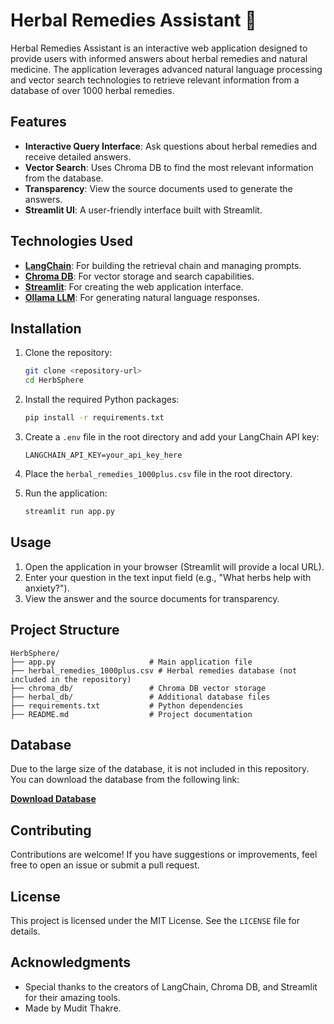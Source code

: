 # Herbal Remedies Assistant 🌿

Herbal Remedies Assistant is an interactive web application designed to provide users with informed answers about herbal remedies and natural medicine. The application leverages advanced natural language processing and vector search technologies to retrieve relevant information from a database of over 1000 herbal remedies.

## Features

- **Interactive Query Interface**: Ask questions about herbal remedies and receive detailed answers.
- **Vector Search**: Uses Chroma DB to find the most relevant information from the database.
- **Transparency**: View the source documents used to generate the answers.
- **Streamlit UI**: A user-friendly interface built with Streamlit.

## Technologies Used

- **[LangChain](https://www.langchain.com/)**: For building the retrieval chain and managing prompts.
- **[Chroma DB](https://www.trychroma.com/)**: For vector storage and search capabilities.
- **[Streamlit](https://streamlit.io/)**: For creating the web application interface.
- **[Ollama LLM](https://ollama.ai/)**: For generating natural language responses.

## Installation

1. Clone the repository:
   ```bash
   git clone <repository-url>
   cd HerbSphere
   ```

2. Install the required Python packages:
   ```bash
   pip install -r requirements.txt
   ```

3. Create a `.env` file in the root directory and add your LangChain API key:
   ```env
   LANGCHAIN_API_KEY=your_api_key_here
   ```

4. Place the `herbal_remedies_1000plus.csv` file in the root directory.

5. Run the application:
   ```bash
   streamlit run app.py
   ```

## Usage

1. Open the application in your browser (Streamlit will provide a local URL).
2. Enter your question in the text input field (e.g., "What herbs help with anxiety?").
3. View the answer and the source documents for transparency.

## Project Structure

```
HerbSphere/
├── app.py                     # Main application file
├── herbal_remedies_1000plus.csv # Herbal remedies database (not included in the repository)
├── chroma_db/                 # Chroma DB vector storage
├── herbal_db/                 # Additional database files
├── requirements.txt           # Python dependencies
├── README.md                  # Project documentation
```

## Database

Due to the large size of the database, it is not included in this repository. You can download the database from the following link:

**[Download Database]([#](https://drive.google.com/drive/folders/1D2TN3lWPscdUrMfl-2MOxdM-BkZsI438?usp=sharing))**




## Contributing

Contributions are welcome! If you have suggestions or improvements, feel free to open an issue or submit a pull request.

## License

This project is licensed under the MIT License. See the `LICENSE` file for details.

## Acknowledgments

- Special thanks to the creators of LangChain, Chroma DB, and Streamlit for their amazing tools.
- Made by Mudit Thakre.
